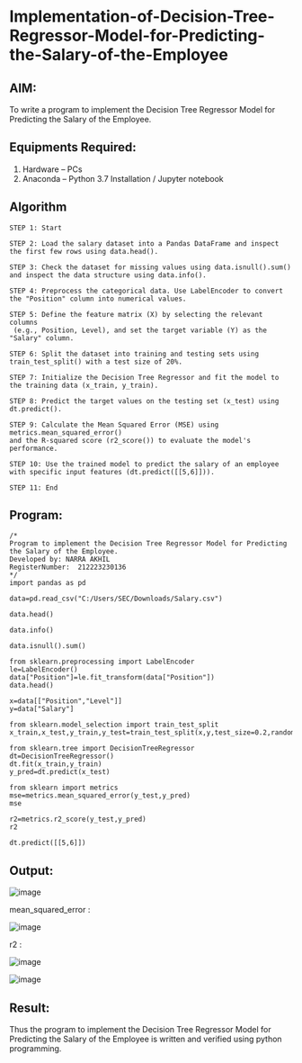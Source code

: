 # Implementation-of-Decision-Tree-Regressor-Model-for-Predicting-the-Salary-of-the-Employee

## AIM:
To write a program to implement the Decision Tree Regressor Model for Predicting the Salary of the Employee.

## Equipments Required:
1. Hardware – PCs
2. Anaconda – Python 3.7 Installation / Jupyter notebook

## Algorithm
```
STEP 1: Start

STEP 2: Load the salary dataset into a Pandas DataFrame and inspect the first few rows using data.head().

STEP 3: Check the dataset for missing values using data.isnull().sum() and inspect the data structure using data.info().

STEP 4: Preprocess the categorical data. Use LabelEncoder to convert the "Position" column into numerical values.

STEP 5: Define the feature matrix (X) by selecting the relevant columns
 (e.g., Position, Level), and set the target variable (Y) as the "Salary" column.

STEP 6: Split the dataset into training and testing sets using train_test_split() with a test size of 20%.

STEP 7: Initialize the Decision Tree Regressor and fit the model to the training data (x_train, y_train).

STEP 8: Predict the target values on the testing set (x_test) using dt.predict().

STEP 9: Calculate the Mean Squared Error (MSE) using metrics.mean_squared_error()
and the R-squared score (r2_score()) to evaluate the model's performance.

STEP 10: Use the trained model to predict the salary of an employee with specific input features (dt.predict([[5,6]])).

STEP 11: End
```
## Program:
```
/*
Program to implement the Decision Tree Regressor Model for Predicting the Salary of the Employee.
Developed by: NARRA AKHIL
RegisterNumber:  212223230136
*/
import pandas as pd

data=pd.read_csv("C:/Users/SEC/Downloads/Salary.csv")

data.head()

data.info()

data.isnull().sum()

from sklearn.preprocessing import LabelEncoder
le=LabelEncoder()
data["Position"]=le.fit_transform(data["Position"])
data.head()

x=data[["Position","Level"]]
y=data["Salary"]

from sklearn.model_selection import train_test_split
x_train,x_test,y_train,y_test=train_test_split(x,y,test_size=0.2,random_state=2)

from sklearn.tree import DecisionTreeRegressor
dt=DecisionTreeRegressor()
dt.fit(x_train,y_train)
y_pred=dt.predict(x_test)

from sklearn import metrics
mse=metrics.mean_squared_error(y_test,y_pred)
mse

r2=metrics.r2_score(y_test,y_pred)
r2

dt.predict([[5,6]])
```

## Output:
![image](https://github.com/user-attachments/assets/b3bfc736-0013-49c7-a09c-e198f229faed)

mean_squared_error :

![image](https://github.com/user-attachments/assets/1d27b705-ad1a-4209-bf19-0093d6c9d672)

r2 : 

![image](https://github.com/user-attachments/assets/e7f817b0-5dff-4759-816d-75bd06d20d5b)

![image](https://github.com/user-attachments/assets/7e6ad60e-5b3d-4596-85ad-2b20fbe4229d)
## Result:
Thus the program to implement the Decision Tree Regressor Model for Predicting the Salary of the Employee is written and verified using python programming.
